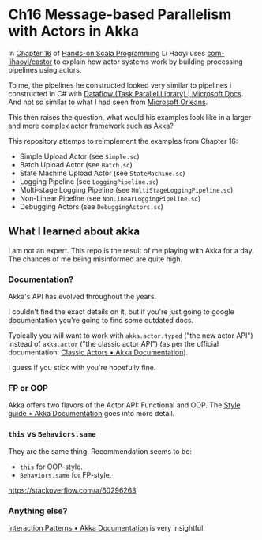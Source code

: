 # Ch16 Message-based Parallelism with Actors in Akka

In [Chapter 16](https://github.com/handsonscala/handsonscala/issues/16) of [Hands-on Scala Programming](https://www.handsonscala.com/) Li Haoyi uses [com-lihaoyi/castor](https://github.com/com-lihaoyi/castor) to explain how actor systems work by building processing pipelines using actors.

To me, the pipelines he constructed looked very similar to pipelines i constructed in C# with [Dataflow (Task Parallel Library) | Microsoft Docs](https://docs.microsoft.com/en-us/dotnet/standard/parallel-programming/dataflow-task-parallel-library). And not so similar to what I had seen from [Microsoft Orleans](https://dotnet.github.io/orleans/).

This then raises the question, what would his examples look like in a larger and more complex actor framework such as [Akka](https://akka.io/)?

This repository attemps to reimplement the examples from Chapter 16:

- Simple Upload Actor (see `Simple.sc`)
- Batch Upload Actor (see `Batch.sc`)
- State Machine Upload Actor (see `StateMachine.sc`)
- Logging Pipeline (see `LoggingPipeline.sc`)
- Multi-stage Logging Pipeline (see `MultiStageLoggingPipeline.sc`)
- Non-Linear Pipeline (see `NonLinearLoggingPipeline.sc`)
- Debugging Actors (see `DebuggingActors.sc`)

## What I learned about akka

I am not an expert. This repo is the result of me playing with Akka for a day. The chances of me being misinformed are quite high.

### Documentation?

Akka's API has evolved throughout the years.

I couldn't find the exact details on it, but if you're just going to google documentation you're going to find some outdated docs.

Typically you will want to work with `akka.actor.typed` ("the new actor API") instead of `akka.actor` ("the classic actor API") (as per the official documentation: [Classic Actors • Akka Documentation](https://doc.akka.io/docs/akka/current/actors.html)).

I guess if you stick with [](https://doc.akka.io/) you're hopefully fine.

### FP or OOP

Akka offers two flavors of the Actor API: Functional and OOP. The [Style guide • Akka Documentation](https://doc.akka.io/docs/akka/current/typed/style-guide.html#functional-versus-object-oriented-style) goes into more detail.

### `this` vs `Behaviors.same`

They are the same thing. Recommendation seems to be:

- `this` for OOP-style.
- `Behaviors.same` for FP-style.

https://stackoverflow.com/a/60296263

### Anything else?

[Interaction Patterns • Akka Documentation](https://doc.akka.io/docs/akka/current/typed/interaction-patterns.html#scheduling-messages-to-self) is very insightful.